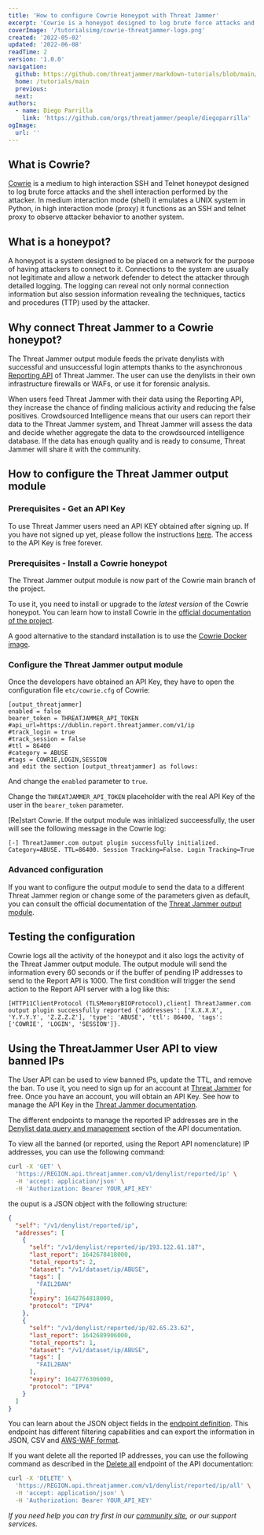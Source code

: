 ```yaml
---
title: 'How to configure Cowrie Honeypot with Threat Jammer'
excerpt: 'Cowrie is a honeypot designed to log brute force attacks and the shell interaction performed by the attacker. This article explains how to configure Cowrie with Threat Jammer.'
coverImage: '/tutorialsimg/cowrie-threatjammer-logo.png'
created: '2022-05-02'
updated: '2022-06-08'
readTime: 2
version: '1.0.0'
navigation:
  github: https://github.com/threatjammer/markdown-tutorials/blob/main/how-to-configure-cowrie-honeypot.md
  home: /tutorials/main
  previous: 
  next: 
authors:
  - name: Diego Parrilla
    link: 'https://github.com/orgs/threatjammer/people/diegoparrilla'
ogImage:
  url: ''
---
```


## What is Cowrie?

[Cowrie](https://cowrie.readthedocs.io/en/latest/README.html) is a medium to high interaction SSH and Telnet honeypot designed to log brute force attacks and the shell interaction performed by the attacker. In medium interaction mode (shell) it emulates a UNIX system in Python, in high interaction mode (proxy) it functions as an SSH and telnet proxy to observe attacker behavior to another system.

## What is a honeypot?

A honeypot is a system designed to be placed on a network for the purpose of having attackers to connect to it. Connections to the system are usually not legitimate and allow a network defender to detect the attacker through detailed logging. The logging can reveal not only normal connection information but also session information revealing the techniques, tactics and procedures (TTP) used by the attacker.

## Why connect Threat Jammer to a Cowrie honeypot?

The Threat Jammer output module feeds the private denylists with successful and unsuccessful login attempts thanks to the asynchronous [Reporting API](https://threatjammer.com/docs/introduction-threat-jammer-report-api) of Threat Jammer. The user can use the denylists in their own infrastructure firewalls or WAFs, or use it for forensic analysis.

When users feed Threat Jammer with their data using the Reporting API, they increase the chance of finding malicious activity and reducing the false positives. Crowdsourced Intelligence means that our users can report their data to the Threat Jammer system, and Threat Jammer will assess the data and decide whether aggregate the data to the crowdsourced intelligence database. If the data has enough quality and is ready to consume, Threat Jammer will share it with the community.

## How to configure the Threat Jammer output module 

### Prerequisites - Get an API Key

To use Threat Jammer users need an API KEY obtained after signing up. If you have not signed up yet, please follow the instructions [here](https://threatjammer.com/docs/threat-jammer-api-keys). The access to the API Key is free forever.

### Prerequisites - Install a Cowrie honeypot

The Threat Jammer output module is now part of the Cowrie main branch of the project. 

To use it, you need to install or upgrade to the *latest version* of the Cowrie honeypot. You can learn how to install Cowrie in the [official documentation of the project](https://cowrie.readthedocs.io/en/latest/INSTALL.html).

A good alternative to the standard installation is to use the [Cowrie Docker image](https://hub.docker.com/r/cowrie/cowrie/). 

### Configure the Threat Jammer output module

Once the developers have obtained an API Key, they have to open the configuration file `etc/cowrie.cfg` of Cowrie:

```
[output_threatjammer]
enabled = false
bearer_token = THREATJAMMER_API_TOKEN
#api_url=https://dublin.report.threatjammer.com/v1/ip
#track_login = true
#track_session = false
#ttl = 86400
#category = ABUSE
#tags = COWRIE,LOGIN,SESSION
and edit the section [output_threatjammer] as follows:
```

And change the `enabled` parameter to `true`.

Change the `THREATJAMMER_API_TOKEN` placeholder with the real API Key of the user in the `bearer_token` parameter.

[Re]start Cowrie. If the output module was initialized succeessfully, the user will see the following message in the Cowrie log:

```
[-] ThreatJammer.com output plugin successfully initialized. Category=ABUSE. TTL=86400. Session Tracking=False. Login Tracking=True
```


### Advanced configuration

If you want to configure the output module to send the data to a different Threat Jammer region or change some of the parameters given as default, you can consult the official documentation of the [Threat Jammer output module](https://cowrie.readthedocs.io/en/latest/threatjammer/README.html).


## Testing the configuration

Cowrie logs all the activity of the honeypot and it also logs the activity of the Threat Jammer output module. The output module will send the information every 60 seconds or if the buffer of pending IP addresses to send to the Report API is 1000. The first condition will trigger the send action to the Report API server with a log like this:

```
[HTTP11ClientProtocol (TLSMemoryBIOProtocol),client] ThreatJammer.com output plugin successfully reported {'addresses': ['X.X.X.X', 'Y.Y.Y.Y', 'Z.Z.Z.Z'], 'type': 'ABUSE', 'ttl': 86400, 'tags': ['COWRIE', 'LOGIN', 'SESSION']}.
```

## Using the ThreatJammer User API to view banned IPs

The User API can be used to view banned IPs, update the TTL, and remove the ban. To use it, you need to sign up for an account at [Threat Jammer](https://threatjammer.com/) for free. Once you have an account, you will obtain an API Key. See how to manage the API Key in the [Threat Jammer documentation](/docs/threat-jammer-api-keys).

The different endpoints to manage the reported IP addresses are in the [Denylist data query and management](https://dublin.api.threatjammer.com/docs#/Denylist%20data%20query%20and%20management) section of the API documentation.

To view all the banned (or reported, using the Report API nomenclature) IP addresses, you can use the following command:

```bash
curl -X 'GET' \
  'https://REGION.api.threatjammer.com/v1/denylist/reported/ip' \
  -H 'accept: application/json' \
  -H 'Authorization: Bearer YOUR_API_KEY'
```

the ouput is a JSON object with the following structure:

```JSON
{
  "self": "/v1/denylist/reported/ip",
  "addresses": [
    {
      "self": "/v1/denylist/reported/ip/193.122.61.187",
      "last_report": 1642678418000,
      "total_reports": 2,
      "dataset": "/v1/dataset/ip/ABUSE",
      "tags": [
        "FAIL2BAN"
      ],
      "expiry": 1642764818000,
      "protocol": "IPV4"
    },
    {
      "self": "/v1/denylist/reported/ip/82.65.23.62",
      "last_report": 1642689906000,
      "total_reports": 1,
      "dataset": "/v1/dataset/ip/ABUSE",
      "tags": [
        "FAIL2BAN"
      ],
      "expiry": 1642776306000,
      "protocol": "IPV4"
    }
  ]
}
```

You can learn about the JSON object fields in the [endpoint definition](https://dublin.api.threatjammer.com/docs#/Denylist%20data%20query%20and%20management/query_all_the_ip_addresses_reported_by_the_user_v1_denylist_reported_ip_get). This endpoint has different filtering capabilities and can export the information in JSON, CSV and [AWS-WAF format](https://awscli.amazonaws.com/v2/documentation/api/latest/reference/wafv2/get-ip-set.html).

If you want delete all the reported IP addresses, you can use the following command as described in the [Delete all](https://dublin.api.threatjammer.com/docs#/Denylist%20data%20query%20and%20management/delete_all_ip_addresses_reported_by_the_user_v1_denylist_reported_ip_all_delete) endpoint of the API documentation:

```bash
curl -X 'DELETE' \
  'https://REGION.api.threatjammer.com/v1/denylist/reported/ip/all' \
  -H 'accept: application/json' \
  -H 'Authorization: Bearer YOUR_API_KEY'
```

*If you need help you can try first in our [community site](/community), or our  support services.*
